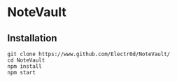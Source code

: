 # NoteVault

## Installation
```
git clone https://www.github.com/Electr0d/NoteVault/
cd NoteVault
npm install
npm start
```
